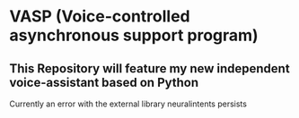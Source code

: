 
VASP (Voice-controlled asynchronous support program)
======================================================
## This Repository will feature my new independent voice-assistant based on Python


Currently an error with the external library neuralintents persists